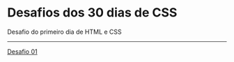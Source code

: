 # Desafios dos 30 dias de CSS
Desafio do primeiro dia de HTML e CSS
<hr></hr>
<a href="https://codepen.io/Maria-Hyung/pen/MWRRxYg">Desafio 01</a>
